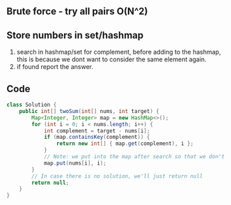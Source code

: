 ## Brute force - try all pairs O(N^2)

## Store numbers in set/hashmap

1. search in hashmap/set for complement, before adding to the hashmap, this is because we dont want to consider the same element again.
2. if found report the answer.

## Code

```java
class Solution {
    public int[] twoSum(int[] nums, int target) {
        Map<Integer, Integer> map = new HashMap<>();
        for (int i = 0; i < nums.length; i++) {
            int complement = target - nums[i];
            if (map.containsKey(complement)) {
                return new int[] { map.get(complement), i };
            }
            // Note: we put into the map after search so that we don't want to consider the same element twice
            map.put(nums[i], i);
        }
        // In case there is no solution, we'll just return null
        return null;
    }
}
```